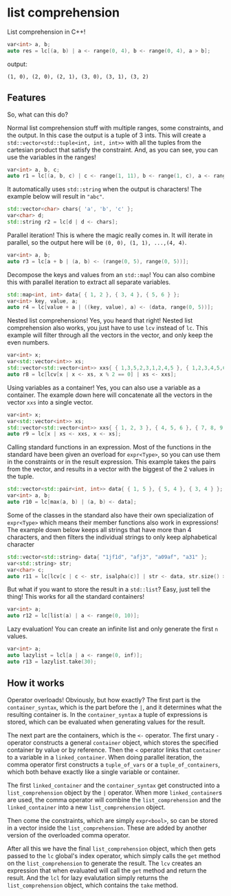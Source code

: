 # list comprehension
 List comprehension in C++! 
```cpp
var<int> a, b;
auto res = lc[(a, b) | a <- range(0, 4), b <- range(0, 4), a > b];
```
output:
```
(1, 0), (2, 0), (2, 1), (3, 0), (3, 1), (3, 2)
```

## Features
So, what can this do?

Normal list comprehension stuff with multiple ranges, some constraints, and the output. In this case the output is a tuple of 3 ints. This will create a `std::vector<std::tuple<int, int, int>>` with all the tuples from the cartesian product that satisfy the constraint. And, as you can see, you can use the variables in the ranges!
```cpp
var<int> a, b, c;
auto r1 = lc[(a, b, c) | c <- range(1, 11), b <- range(1, c), a <- range(1, b), a*a + b*b == c*c];
``` 

It automatically uses `std::string` when the output is characters! The example below will result in `"abc"`.
```cpp
std::vector<char> chars{ 'a', 'b', 'c' };
var<char> d;
std::string r2 = lc[d | d <- chars];
```

Parallel iteration! This is where the magic really comes in. It will iterate in parallel, so the output here will be `(0, 0), (1, 1), ...,(4, 4)`.
```cpp
var<int> a, b;
auto r3 = lc[a + b | (a, b) <- (range(0, 5), range(0, 5))];
```

Decompose the keys and values from an `std::map`! You can also combine this with parallel iteration to extract all separate variables.
```cpp
std::map<int, int> data{ { 1, 2 }, { 3, 4 }, { 5, 6 } };
var<int> key, value, a;
auto r4 = lc[value + a | ((key, value), a) <- (data, range(0, 5))];
```

Nested list comprehensions! Yes, you heard that right! Nested list comprehension also works, you just have to use `lcv` instead of `lc`. This example will filter through all the vectors in the vector, and only keep the even numbers.
```cpp
var<int> x;
var<std::vector<int>> xs;
std::vector<std::vector<int>> xxs{ { 1,3,5,2,3,1,2,4,5 }, { 1,2,3,4,5,6,7,8,9 }, { 1,2,4,2,1,6,3,1,3,2,3,6 } };
auto r8 = lc[lcv[x | x <- xs, x % 2 == 0] | xs <- xxs];
```

Using variables as a container! Yes, you can also use a variable as a container. The example down here will concatenate all the vectors in the vector `xxs` into a single vector.
```cpp
var<int> x;
var<std::vector<int>> xs;
std::vector<std::vector<int>> xxs{ { 1, 2, 3 }, { 4, 5, 6 }, { 7, 8, 9 } };
auto r9 = lc[x | xs <- xxs, x <- xs];
```

Calling standard functions in an expression. Most of the functions in the standard have been given an overload for `expr<Type>`, so you can use them in the constraints or in the result expression. This example takes the pairs from the vector, and results in a vector with the biggest of the 2 values in the tuple. 
```cpp
std::vector<std::pair<int, int>> data{ { 1, 5 }, { 5, 4 }, { 3, 4 } };
var<int> a, b;
auto r10 = lc[max(a, b) | (a, b) <- data];
```

Some of the classes in the standard also have their own specialization of `expr<Type>` which means their member functions also work in expressions! The example down below keeps all strings that have more than 4 characters, and then filters the individual strings to only keep alphabetical character
```cpp
std::vector<std::string> data{ "1jf1d", "afj3", "a09af", "a31" };
var<std::string> str;
var<char> c;
auto r11 = lc[lcv[c | c <- str, isalpha(c)] | str <- data, str.size() > 4];
```

But what if you want to store the result in a `std::list`? Easy, just tell the thing! This works for all the standard containers!
```cpp
var<int> a;
auto r12 = lc[list(a) | a <- range(0, 10)];
```

Lazy evaluation! You can create an infinite list and only generate the first `n` values.
```cpp
var<int> a;
auto lazylist = lcl[a | a <- range(0, inf)];
auto r13 = lazylist.take(30);
```

## How it works
Operator overloads! Obviously, but how exactly? The first part is the `container_syntax`, which is the part before the `|`, and it determines what the resulting container is. In the `container_syntax` a tuple of expressions is stored, which can be evaluated when generating values for the result. 

The next part are the containers, which is the `<-` operator. The first unary `-` operator constructs a general `container` object, which stores the specified container by value or by reference. Then the `<` operator links that `container` to a variable in a `linked_container`. When doing parallel iteration, the comma operator first constructs a `tuple_of_vars` or a `tuple_of_containers`, which both behave exactly like a single variable or container.

The first `linked_container` and the `container_syntax` get constructed into a `list_comprehension` object by the `|` operator. When more `linked_container`s are used, the comma operator will combine the `list_comprehension` and the `linked_container` into a new `list_comprehension` object.

Then come the constraints, which are simply `expr<bool>`, so can be stored in a vector inside the `list_comprehension`. These are added by another version of the overloaded comma operator.

After all this we have the final `list_comprehension` object, which then gets passed to the `lc` global's index operator, which simply calls the `get` method on the `list_comprehension` to generate the result. The `lcv` creates an expression that when evaluated will call the `get` method and return the result. And the `lcl` for lazy evalutation simply returns the `list_comprehension` object, which contains the `take` method.

